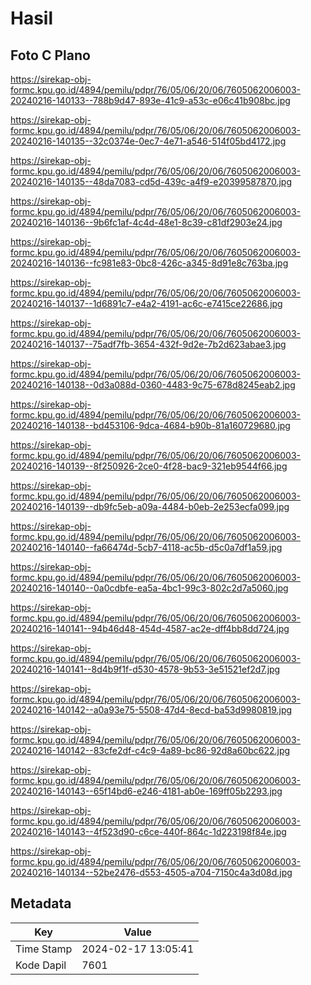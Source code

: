 # Hasil

## Foto C Plano

https://sirekap-obj-formc.kpu.go.id/4894/pemilu/pdpr/76/05/06/20/06/7605062006003-20240216-140133--788b9d47-893e-41c9-a53c-e06c41b908bc.jpg

https://sirekap-obj-formc.kpu.go.id/4894/pemilu/pdpr/76/05/06/20/06/7605062006003-20240216-140135--32c0374e-0ec7-4e71-a546-514f05bd4172.jpg

https://sirekap-obj-formc.kpu.go.id/4894/pemilu/pdpr/76/05/06/20/06/7605062006003-20240216-140135--48da7083-cd5d-439c-a4f9-e20399587870.jpg

https://sirekap-obj-formc.kpu.go.id/4894/pemilu/pdpr/76/05/06/20/06/7605062006003-20240216-140136--9b6fc1af-4c4d-48e1-8c39-c81df2903e24.jpg

https://sirekap-obj-formc.kpu.go.id/4894/pemilu/pdpr/76/05/06/20/06/7605062006003-20240216-140136--fc981e83-0bc8-426c-a345-8d91e8c763ba.jpg

https://sirekap-obj-formc.kpu.go.id/4894/pemilu/pdpr/76/05/06/20/06/7605062006003-20240216-140137--1d6891c7-e4a2-4191-ac6c-e7415ce22686.jpg

https://sirekap-obj-formc.kpu.go.id/4894/pemilu/pdpr/76/05/06/20/06/7605062006003-20240216-140137--75adf7fb-3654-432f-9d2e-7b2d623abae3.jpg

https://sirekap-obj-formc.kpu.go.id/4894/pemilu/pdpr/76/05/06/20/06/7605062006003-20240216-140138--0d3a088d-0360-4483-9c75-678d8245eab2.jpg

https://sirekap-obj-formc.kpu.go.id/4894/pemilu/pdpr/76/05/06/20/06/7605062006003-20240216-140138--bd453106-9dca-4684-b90b-81a160729680.jpg

https://sirekap-obj-formc.kpu.go.id/4894/pemilu/pdpr/76/05/06/20/06/7605062006003-20240216-140139--8f250926-2ce0-4f28-bac9-321eb9544f66.jpg

https://sirekap-obj-formc.kpu.go.id/4894/pemilu/pdpr/76/05/06/20/06/7605062006003-20240216-140139--db9fc5eb-a09a-4484-b0eb-2e253ecfa099.jpg

https://sirekap-obj-formc.kpu.go.id/4894/pemilu/pdpr/76/05/06/20/06/7605062006003-20240216-140140--fa66474d-5cb7-4118-ac5b-d5c0a7df1a59.jpg

https://sirekap-obj-formc.kpu.go.id/4894/pemilu/pdpr/76/05/06/20/06/7605062006003-20240216-140140--0a0cdbfe-ea5a-4bc1-99c3-802c2d7a5060.jpg

https://sirekap-obj-formc.kpu.go.id/4894/pemilu/pdpr/76/05/06/20/06/7605062006003-20240216-140141--94b46d48-454d-4587-ac2e-dff4bb8dd724.jpg

https://sirekap-obj-formc.kpu.go.id/4894/pemilu/pdpr/76/05/06/20/06/7605062006003-20240216-140141--8d4b9f1f-d530-4578-9b53-3e51521ef2d7.jpg

https://sirekap-obj-formc.kpu.go.id/4894/pemilu/pdpr/76/05/06/20/06/7605062006003-20240216-140142--a0a93e75-5508-47d4-8ecd-ba53d9980819.jpg

https://sirekap-obj-formc.kpu.go.id/4894/pemilu/pdpr/76/05/06/20/06/7605062006003-20240216-140142--83cfe2df-c4c9-4a89-bc86-92d8a60bc622.jpg

https://sirekap-obj-formc.kpu.go.id/4894/pemilu/pdpr/76/05/06/20/06/7605062006003-20240216-140143--65f14bd6-e246-4181-ab0e-169ff05b2293.jpg

https://sirekap-obj-formc.kpu.go.id/4894/pemilu/pdpr/76/05/06/20/06/7605062006003-20240216-140143--4f523d90-c6ce-440f-864c-1d223198f84e.jpg

https://sirekap-obj-formc.kpu.go.id/4894/pemilu/pdpr/76/05/06/20/06/7605062006003-20240216-140134--52be2476-d553-4505-a704-7150c4a3d08d.jpg


## Metadata

| Key        | Value               |
| ---------- | ------------------- |
| Time Stamp | 2024-02-17 13:05:41 |
| Kode Dapil | 7601                |



